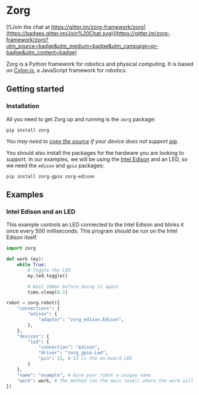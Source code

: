 # Zorg

[![Join the chat at https://gitter.im/zorg-framework/zorg](https://badges.gitter.im/Join%20Chat.svg)](https://gitter.im/zorg-framework/zorg?utm_source=badge&utm_medium=badge&utm_campaign=pr-badge&utm_content=badge)

Zorg is a Python framework for robotics and physical computing. It is based on
[Cylon.js][cylon.js], a JavaScript framework for robotics.

## Getting started

### Installation

All you need to get Zorg up and running is the `zorg` package:

```
pip install zorg
```

_You may need to [copy the source][zorg-source] if your device does not
support [pip][pip]._

You should also install the packages for the hardware you are looking to support. In our examples, we will be using the [Intel Edison][intel-edison] and an LED, so we need the `edison` and `gpio` packages:

```
pip install zorg-gpio zorg-edison
```

## Examples

### Intel Edison and an LED

This example controls an LED connected to the Intel Edison and blinks it once every 500 milliseconds. This program should be run on the Intel Edison itself.

```python
import zorg

def work (my):
    while True:
        # Toggle the LED
        my.led.toggle()

        # Wait 100ms before doing it again
        time.sleep(0.1)

robot = zorg.robot({
    "connections": {
        "edison": {
            "adaptor": "zorg_edison.Edison",
        },
    },
    "devices": {
        "led": {
            "connection": "edison",
            "driver": "zorg_gpio.Led",
            "pin": 13, # 13 is the on-board LED
        }
    },
    "name": "example", # Give your robot a unique name
    "work": work, # The method (on the main level) where the work will be done
})
```

[cylon.js]: https://github.com/hybridgroup/cylon/
[intel-edison]: https://www-ssl.intel.com/content/www/us/en/do-it-yourself/edison.html
[pip]: https://pip.pypa.io/en/stable/
[zorg-source]: https://github.com/gunthercox/zorg/archive/master.zip
